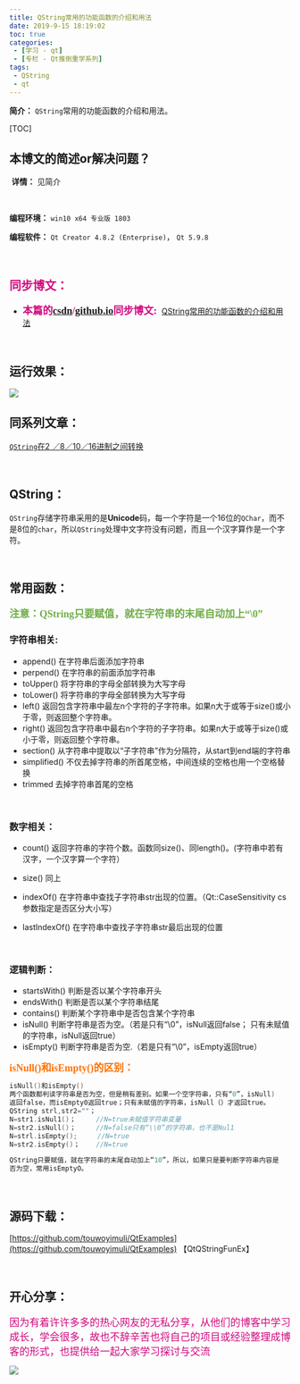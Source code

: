 ```yaml
---
title: QString常用的功能函数的介绍和用法
date: 2019-9-15 18:19:02
toc: true
categories: 
 - [学习 - qt]
 - [专栏 - Qt推倒重学系列]
tags: 
 - QString
 - qt
---
```




**简介：**  `QString`常用的功能函数的介绍和用法。

<!-- more -->

[TOC]

## 本博文的简述or解决问题？

​		**详情：**  见简介

<br>

**编程环境：**  `win10 x64 专业版 1803`  

**编程软件：**  `Qt Creator 4.8.2 (Enterprise)`， `Qt 5.9.8`

<br>

## <font color=#D0087E  face="幼圆">同步博文：</font>

- <font color=#D0087E  size=4 face="幼圆">**本篇的[csdn](https://blog.csdn.net/qq_33154343)/[github.io](https://touwoyimuli.github.io/)同步博文:** </font> [QString常用的功能函数的介绍和用法](https://blog.csdn.net/qq_33154343/article/details/100860270) 

<br>

## 运行效果：

<img src="https://raw.githubusercontent.com/touwoyimuli/FigureBed/master/img/20190914233130.gif"/>

<br>

## 同系列文章：

[`QString`在2 ／8／10／16进制之间转换](https://blog.csdn.net/qq_33154343/article/details/100860030) 

<br>

## QString：

`QString`存储字符串采用的是**Unicode**码，每一个字符是一个16位的`QChar`，而不是8位的`char`，所以`QString`处理中文字符没有问题，而且一个汉字算作是一个字符。

<br>

## 常用函数：

<font color=#70AD47 size=4 face="幼圆">**注意：QString只要赋值，就在字符串的末尾自动加上“\\0”**</font>

### 字符串相关:

- append()        在字符串后面添加字符串
- perpend()      在字符串的前面添加字符串
- toUpper()      将字符串的字母全部转换为大写字母
- toLower()      将字符串的字母全部转换为大写字母
- left()               返回包含字符串中最左n个字符的子字符串。如果n大于或等于size()或小于零，则返回整个字符串。
- right()            返回包含字符串中最右n个字符的子字符串。如果n大于或等于size()或小于零，则返回整个字符串。
- section()        从字符串中提取以“子字符串”作为分隔符，从start到end端的字符串
- simplified()   不仅去掉字符串的所首尾空格，中间连续的空格也用一个空格替换
- trimmed        去掉字符串首尾的空格

<br>

### 数字相关：

- count()               返回字符串的字符个数。函数同size()、同length()。(字符串中若有汉字，一个汉字算一个字符）
- size()                  同上
- indexOf()           在字符串中查找子字符串str出现的位置。（Qt::CaseSensitivity cs 参数指定是否区分大小写）

- lastIndexOf()    在字符串中查找子字符串str最后出现的位置

<br>

### 逻辑判断：

- startsWith()     判断是否以某个字符串开头
- endsWith()      判断是否以某个字符串结尾
- contains()        判断某个字符串中是否包含某个字符串
- isNull()             判断字符串是否为空。（若是只有“\\0”，isNull返回false； 只有未赋值的字符串，isNull返回true）
- isEmpty()         判断字符串是否为空.（若是只有“\\0”，isEmpty返回true）



<font color=#FE7207  size=4 face="幼圆">**isNull()和isEmpty()的区别：**</font>

```cpp
isNull()和isEmpty()
两个函数都判读字符串是否为空，但是稍有差别。如果一个空字符串，只有“0”，isNull)
返回false，而isEmpty0返回true；只有未赋值的字符串，isNull（）才返回true。
QString strl,str2=""；
N=str1.isNul1()；     //N=true未赋值字符串变量
N=str2.isNull()；     //N=false只有“\\0”的字符串，也不是Nul1
N=strl.isEmpty();     //N=true
N=str2.isEmpty()；    //N=true

QString只要赋值，就在字符串的末尾自动加上“10”，所以，如果只是要判断字符串内容是
否为空，常用isEmptyO。

```

<br>

## 源码下载：

[https://github.com/touwoyimuli/QtExamples](https://github.com/touwoyimuli/QtExamples) 【QtQStringFunEx】

<br>

## 开心分享：

<font color=#D0087E size=4 face="幼圆">因为有着许许多多的热心网友的无私分享，从他们的博客中学习成长，学会很多，故也不辞辛苦也将自己的项目或经验整理成博客的形式，也提供给一起大家学习探讨与交流 </font>

<img src="https://raw.githubusercontent.com/touwoyimuli/FigureBed/master/img/20190829225308.jpg"/>